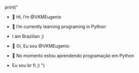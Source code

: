 print("
- 👋 Hi, I’m @VKMEugenio
- 🌱 I’m currently learning programing in Python
- I am Brazilian ;)

- 👋 Oi, Eu sou @VKMEugenio
- 🌱 No momento estou aprendendo programação em Python
- Eu sou br fi ;) ")
